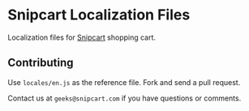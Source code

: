 Snipcart Localization Files
===========================

Localization files for [Snipcart](https://snipcart.com) shopping cart.

Contributing
------------

Use `locales/en.js` as the reference file. Fork and send a pull request.

Contact us at `geeks@snipcart.com` if you have questions or comments.